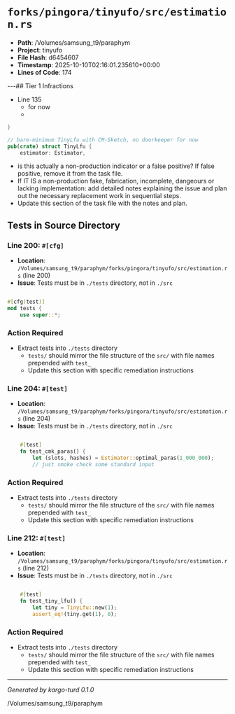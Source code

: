 # `forks/pingora/tinyufo/src/estimation.rs`

- **Path**: /Volumes/samsung_t9/paraphym
- **Project**: tinyufo
- **File Hash**: d6454607  
- **Timestamp**: 2025-10-10T02:16:01.235610+00:00  
- **Lines of Code**: 174

---## Tier 1 Infractions 


- Line 135
  - for now
  - 

```rust
}

// bare-minimum TinyLfu with CM-Sketch, no doorkeeper for now
pub(crate) struct TinyLfu {
    estimator: Estimator,
```

- is this actually a non-production indicator or a false positive? If false positive, remove it from the task file.
- If IT IS a non-production fake, fabrication, incomplete, dangeours or lacking implementation: add detailed notes explaining the issue and plan out the necessary replacement work in sequential steps. 
- Update this section of the task file with the notes and plan.

## Tests in Source Directory


### Line 200: `#[cfg]`

- **Location**: `/Volumes/samsung_t9/paraphym/forks/pingora/tinyufo/src/estimation.rs` (line 200)
- **Issue**: Tests must be in `./tests` directory, not in `./src`

```rust

#[cfg(test)]
mod tests {
    use super::*;

```

### Action Required

- Extract tests into `./tests` directory
  - `tests/` should mirror the file structure of the `src/` with file names prepended with `test_`
  - Update this section with specific remediation instructions
  


### Line 204: `#[test]`

- **Location**: `/Volumes/samsung_t9/paraphym/forks/pingora/tinyufo/src/estimation.rs` (line 204)
- **Issue**: Tests must be in `./tests` directory, not in `./src`

```rust

    #[test]
    fn test_cmk_paras() {
        let (slots, hashes) = Estimator::optimal_paras(1_000_000);
        // just smoke check some standard input
```

### Action Required

- Extract tests into `./tests` directory
  - `tests/` should mirror the file structure of the `src/` with file names prepended with `test_`
  - Update this section with specific remediation instructions
  


### Line 212: `#[test]`

- **Location**: `/Volumes/samsung_t9/paraphym/forks/pingora/tinyufo/src/estimation.rs` (line 212)
- **Issue**: Tests must be in `./tests` directory, not in `./src`

```rust

    #[test]
    fn test_tiny_lfu() {
        let tiny = TinyLfu::new(1);
        assert_eq!(tiny.get(1), 0);
```

### Action Required

- Extract tests into `./tests` directory
  - `tests/` should mirror the file structure of the `src/` with file names prepended with `test_`
  - Update this section with specific remediation instructions
  

---

*Generated by kargo-turd 0.1.0*

/Volumes/samsung_t9/paraphym